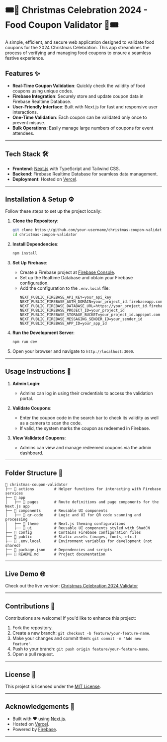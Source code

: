 # 🎟️🎄 Christmas Celebration 2024 - Food Coupon Validator 🎄🎟️

A simple, efficient, and secure web application designed to validate food coupons for the 2024 Christmas Celebration. This app streamlines the process of verifying and managing food coupons to ensure a seamless festive experience. 

## Features ✨

- **Real-Time Coupon Validation**: Quickly check the validity of food coupons using unique codes.
- **Firebase Integration**: Securely store and update coupon data in Firebase Realtime Database.
- **User-Friendly Interface**: Built with Next.js for fast and responsive user interactions.
- **One-Time Validation**: Each coupon can be validated only once to prevent misuse.
- **Bulk Operations**: Easily manage large numbers of coupons for event attendees.

---

## Tech Stack 🛠️

- **Frontend**: [Next.js](https://nextjs.org/) with TypeScript and Tailwind CSS.
- **Backend**: Firebase Realtime Database for seamless data management.
- **Deployment**: Hosted on [Vercel](https://vercel.com/).

---

## Installation & Setup ⚙️

Follow these steps to set up the project locally:

1. **Clone the Repository**:
   ```bash
   git clone https://github.com/your-username/christmas-coupon-validator.git
   cd christmas-coupon-validator
   ```

2. **Install Dependencies**:
   ```bash
   npm install
   ```

3. **Set Up Firebase**:
   - Create a Firebase project at [Firebase Console](https://console.firebase.google.com/).
   - Set up the Realtime Database and obtain your Firebase configuration.
   - Add the configuration to the `.env.local` file:
     ```env
     NEXT_PUBLIC_FIREBASE_API_KEY=your_api_key
     NEXT_PUBLIC_FIREBASE_AUTH_DOMAIN=your_project_id.firebaseapp.com
     NEXT_PUBLIC_FIREBASE_DATABASE_URL=https://your_project_id.firebaseio.com
     NEXT_PUBLIC_FIREBASE_PROJECT_ID=your_project_id
     NEXT_PUBLIC_FIREBASE_STORAGE_BUCKET=your_project_id.appspot.com
     NEXT_PUBLIC_FIREBASE_MESSAGING_SENDER_ID=your_sender_id
     NEXT_PUBLIC_FIREBASE_APP_ID=your_app_id
     ```

4. **Run the Development Server**:
   ```bash
   npm run dev
   ```

5. Open your browser and navigate to `http://localhost:3000`.

---

## Usage Instructions 📖

1. **Admin Login**:
   - Admins can log in using their credentials to access the validation portal.

2. **Validate Coupons**:
   - Enter the coupon code in the search bar to check its validity as well as a camera to scan the code.
   - If valid, the system marks the coupon as redeemed in Firebase.

3. **View Validated Coupons**:
   - Admins can view and manage redeemed coupons via the admin dashboard.

---

## Folder Structure 📂

```
📁 christmas-coupon-validator
├── 📁 actions         # Helper functions for interacting with Firebase services
├── 📁 app
│   ├── 📁 pages       # Route definitions and page components for the Next.js app
├── 📁 components      # Reusable UI components
│   ├── 📁 qr-code     # Logic and UI for QR code scanning and processing
│   ├── 📁 theme       # Next.js theming configurations
│   ├── 📁 ui          # Reusable UI components styled with ShadCN
├── 📁 config          # Contains Firebase configuration files
├── 📁 public          # Static assets (images, fonts, etc.)
├── 📄 .env.local      # Environment variables for development (not shared)
├── 📄 package.json    # Dependencies and scripts
├── 📄 README.md       # Project documentation
```

---

## Live Demo 🌐

Check out the live version: [Christmas Celebration 2024 Validator](https://your-deployment-url.vercel.app)

---

## Contributions 🤝

Contributions are welcome! If you'd like to enhance this project:

1. Fork the repository.
2. Create a new branch: `git checkout -b feature/your-feature-name`.
3. Make your changes and commit them: `git commit -m 'Add new feature'`.
4. Push to your branch: `git push origin feature/your-feature-name`.
5. Open a pull request.

---

## License 📜

This project is licensed under the [MIT License](LICENSE).

---

## Acknowledgements 🙏

- Built with ❤️ using [Next.js](https://nextjs.org/).
- Hosted on [Vercel](https://vercel.com/).
- Powered by [Firebase](https://firebase.google.com/).

---
